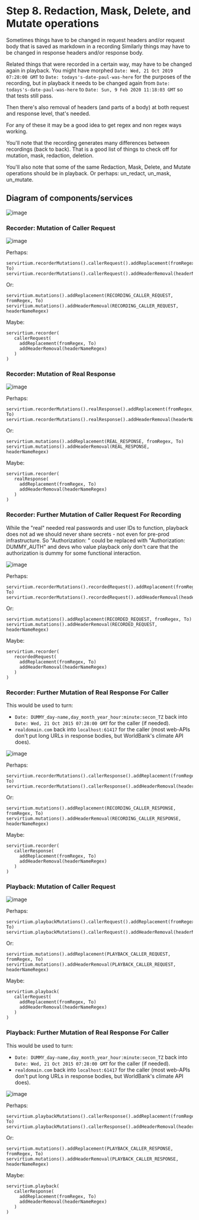 # Step 8. Redaction, Mask, Delete, and Mutate operations

Sometimes things have to be changed in request headers and/or request body that is saved as markdown in a recording
Similarly things may have to be changed in response headers and/or response body.  

Related things that were recorded in a certain way, may have to be changed again in playback. You might have morphed 
`Date: Wed, 21 Oct 2019 07:28:00 GMT` to `Date: todays's-date-paul-was-here` for the purposes of the recording, but
in playback it needs to be changed again from `Date: todays's-date-paul-was-here` to `Date: Sun, 9 Feb 2020 11:18:03 GMT` 
so that tests still pass.

Then there's also removal of headers (and parts of a body) at both request and response level, that's needed.

For any of these it may be a good idea to get regex and non regex ways working.

You'll note that the recording generates many differences between recordings (back to back). That is a good list of things to check off for mutation, mask, redaction, deletion.

You'll also note that some of the same Redaction, Mask, Delete, and Mutate operations should be in playback. Or perhaps: un_redact, un_mask, un_mutate.

## Diagram of components/services

![image](https://user-images.githubusercontent.com/82182/91492094-ed365000-e8ac-11ea-908b-41908bded2a6.png)

### Recorder: Mutation of Caller Request

![image](https://user-images.githubusercontent.com/82182/91492226-34244580-e8ad-11ea-8377-6273b112194f.png)

Perhaps: 

```
servirtium.recorderMutations().callerRequest().addReplacement(fromRegex, To)
servirtium.recorderMutations().callerRequest().addHeaderRemoval(headerNameRegex)
```

Or:

```
servirtium.mutations().addReplacement(RECORDING_CALLER_REQUEST, fromRegex, To)
servirtium.mutations().addHeaderRemoval(RECORDING_CALLER_REQUEST, headerNameRegex)
```

Maybe: 

```
servirtium.recorder(
   callerRequest( 
     addReplacement(fromRegex, To)
     addHeaderRemoval(headerNameRegex)
   )
)
```

### Recorder: Mutation of Real Response

![image](https://user-images.githubusercontent.com/82182/91492667-ed831b00-e8ad-11ea-9de1-34bce1e12ae7.png)

Perhaps: 

```
servirtium.recorderMutations().realResponse().addReplacement(fromRegex, To)
servirtium.recorderMutations().realResponse().addHeaderRemoval(headerNameRegex)
```

Or:

```
servirtium.mutations().addReplacement(REAL_RESPONSE, fromRegex, To)
servirtium.mutations().addHeaderRemoval(REAL_RESPONSE, headerNameRegex)
```

Maybe: 

```
servirtium.recorder(
   realResponse( 
     addReplacement(fromRegex, To)
     addHeaderRemoval(headerNameRegex)
   )
)
```


### Recorder: Further Mutation of Caller Request For Recording

While the "real" needed real passwords and user IDs to function, playback does not ad we should never share secrets - not even for pre-prod infrastructure. So "Authorization: <real details>" could be replaced with "Authorization: DUMMY_AUTH" and devs who value playback only don't care that the authorization is dummy for some functional interaction.

![image](https://user-images.githubusercontent.com/82182/91493326-0e983b80-e8af-11ea-8cbc-91f959cc2d4f.png)

Perhaps: 

```
servirtium.recorderMutations().recordedRequest().addReplacement(fromRegex, To)
servirtium.recorderMutations().recordedRequest().addHeaderRemoval(headerNameRegex)
```

Or: 

```
servirtium.mutations().addReplacement(RECORDED_REQUEST, fromRegex, To)
servirtium.mutations().addHeaderRemoval(RECORDED_REQUEST, headerNameRegex)
```

Maybe: 

```
servirtium.recorder(
   recordedRequest( 
     addReplacement(fromRegex, To)
     addHeaderRemoval(headerNameRegex)
   )
)
```


### Recorder: Further Mutation of Real Response For Caller

This would be used to turn:

* `Date: DUMMY_day-name,day_month_year_hour:minute:secon_TZ` back into `Date: Wed, 21 Oct 2015 07:28:00 GMT` for the caller (if needed).
* `realdomain.com` back into `localhost:61417` for the caller (most web-APIs don't put long URLs in response bodies, but WorldBank's climate API does).

![image](https://user-images.githubusercontent.com/82182/91523234-1a5a2100-e8f4-11ea-87d0-ea56cc41beb4.png)

Perhaps: 

```
servirtium.recorderMutations().callerResponse().addReplacement(fromRegex, To)
servirtium.recorderMutations().callerResponse().addHeaderRemoval(headerNameRegex)
```

Or: 

```
servirtium.mutations().addReplacement(RECORDING_CALLER_RESPONSE, fromRegex, To)
servirtium.mutations().addHeaderRemoval(RECORDING_CALLER_RESPONSE, headerNameRegex)
```

Maybe: 

```
servirtium.recorder(
   callerResponse( 
     addReplacement(fromRegex, To)
     addHeaderRemoval(headerNameRegex)
   )
)
```


### Playback: Mutation of Caller Request

![image](https://user-images.githubusercontent.com/82182/91523627-272b4480-e8f5-11ea-8c4b-f93eca7a5817.png)

Perhaps: 

```
servirtium.playbackMutations().callerRequest().addReplacement(fromRegex, To)
servirtium.playbackMutations().callerRequest().addHeaderRemoval(headerNameRegex)
```

Or: 

```
servirtium.mutations().addReplacement(PLAYBACK_CALLER_REQUEST, fromRegex, To)
servirtium.mutations().addHeaderRemoval(PLAYBACK_CALLER_REQUEST, headerNameRegex)
```

Maybe: 

```
servirtium.playback(
   callerRequest( 
     addReplacement(fromRegex, To)
     addHeaderRemoval(headerNameRegex)
   )
)
```


### Playback: Further Mutation of Real Response For Caller

This would be used to turn:

* `Date: DUMMY_day-name,day_month_year_hour:minute:secon_TZ` back into `Date: Wed, 21 Oct 2015 07:28:00 GMT` for the caller (if needed).
* `realdomain.com` back into `localhost:61417` for the caller (most web-APIs don't put long URLs in response bodies, but WorldBank's climate API does).

![image](https://user-images.githubusercontent.com/82182/91524140-65753380-e8f6-11ea-9392-6cdc6ad00e37.png)

Perhaps: 

```
servirtium.playbackMutations().callerResponse().addReplacement(fromRegex, To)
servirtium.playbackMutations().callerResponse().addHeaderRemoval(headerNameRegex)
```

Or: 

```
servirtium.mutations().addReplacement(PLAYBACK_CALLER_RESPONSE, fromRegex, To)
servirtium.mutations().addHeaderRemoval(PLAYBACK_CALLER_RESPONSE, headerNameRegex)
```

Maybe: 

```
servirtium.playback(
   callerResponse( 
     addReplacement(fromRegex, To)
     addHeaderRemoval(headerNameRegex)
   )
)
```
